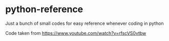 # python-reference

Just a bunch of small codes for easy reference whenever coding in python

Code taken from https://www.youtube.com/watch?v=rfscVS0vtbw
